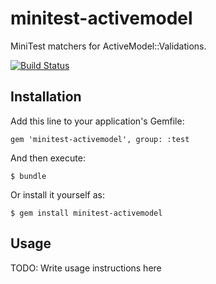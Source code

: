 # minitest-activemodel

MiniTest matchers for ActiveModel::Validations.

[![Build Status](https://secure.travis-ci.org/frodsan/minitest-activemodel.png?branch=master&.png)](http://travis-ci.org/frodsan/minitest-activemodel)

## Installation

Add this line to your application's Gemfile:

    gem 'minitest-activemodel', group: :test

And then execute:

    $ bundle

Or install it yourself as:

    $ gem install minitest-activemodel

## Usage

TODO: Write usage instructions here
